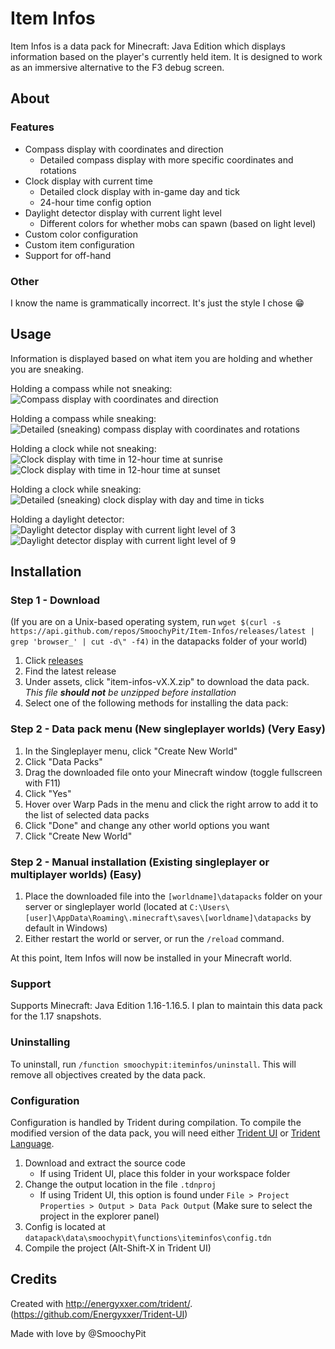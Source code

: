 # Item Infos

Item Infos is a data pack for Minecraft: Java Edition which displays information based on the player's currently held item. It is designed to work as an immersive alternative to the F3 debug screen.

## About 

### Features

* Compass display with coordinates and direction
    * Detailed compass display with more specific coordinates and rotations
* Clock display with current time
    * Detailed clock display with in-game day and tick
    * 24-hour time config option
* Daylight detector display with current light level
    * Different colors for whether mobs can spawn (based on light level)
* Custom color configuration
* Custom item configuration
* Support for off-hand

### Other

I know the name is grammatically incorrect. It's just the style I chose :grin:

## Usage

Information is displayed based on what item you are holding and whether you are sneaking.

Holding a compass while not sneaking:
![Compass display with coordinates and direction](https://i.imgur.com/MAzekQl.png)

Holding a compass while sneaking:
![Detailed (sneaking) compass display with coordinates and rotations](https://i.imgur.com/FxA2qPw.png)

Holding a clock while not sneaking:
![Clock display with time in 12-hour time at sunrise](https://i.imgur.com/hzB05Ew.png)
![Clock display with time in 12-hour time at sunset](https://i.imgur.com/Jaf3V1W.png)

Holding a clock while sneaking:
![Detailed (sneaking) clock display with day and time in ticks](https://i.imgur.com/VKlyNR8.png)

Holding a daylight detector:
![Daylight detector display with current light level of 3](https://i.imgur.com/rUKMFoV.png)
![Daylight detector display with current light level of 9](https://i.imgur.com/ddLnwXM.png)

## Installation
### Step 1 - Download

(If you are on a Unix-based operating system, run `wget $(curl -s https://api.github.com/repos/SmoochyPit/Item-Infos/releases/latest | grep 'browser_' | cut -d\" -f4)` in the datapacks folder of your world)

1. Click [releases](https://github.com/SmoochyPit/Item-Infos/releases)
2. Find the latest release
3. Under assets, click "item-infos-vX.X.zip" to download the data pack. *This file **should not** be unzipped before installation*
4. Select one of the following methods for installing the data pack:

### Step 2 - Data pack menu (New singleplayer worlds) (Very Easy)

1. In the Singleplayer menu, click "Create New World"
2. Click "Data Packs"
3. Drag the downloaded file onto your Minecraft window (toggle fullscreen with F11)
4. Click "Yes"
5. Hover over Warp Pads in the menu and click the right arrow to add it to the list of selected data packs
6. Click "Done" and change any other world options you want
7. Click "Create New World"

### Step 2 - Manual installation (Existing singleplayer or multiplayer worlds) (Easy)

1. Place the downloaded file into the `[worldname]\datapacks` folder on your server or singleplayer world (located at `C:\Users\[user]\AppData\Roaming\.minecraft\saves\[worldname]\datapacks` by default in Windows)
2. Either restart the world or server, or run the `/reload` command.

At this point, Item Infos will now be installed in your Minecraft world.

### Support

Supports Minecraft: Java Edition 1.16-1.16.5. I plan to maintain this data pack for the 1.17 snapshots.

### Uninstalling

To uninstall, run `/function smoochypit:iteminfos/uninstall`. This will remove all objectives created by the data pack.

### Configuration

Configuration is handled by Trident during compilation. To compile the modified version of the data pack, you will need either [Trident UI](https://github.com/Energyxxer/Trident-UI) or [Trident Language](https://github.com/Energyxxer/Trident-Language).

1. Download and extract the source code
    * If using Trident UI, place this folder in your workspace folder
2. Change the output location in the file `.tdnproj`
    * If using Trident UI, this option is found under `File > Project Properties > Output > Data Pack Output` (Make sure to select the project in the explorer panel)
3. Config is located at `datapack\data\smoochypit\functions\iteminfos\config.tdn`
4. Compile the project (Alt-Shift-X in Trident UI)

## Credits

Created with http://energyxxer.com/trident/. (https://github.com/Energyxxer/Trident-UI)

Made with love by @SmoochyPit
